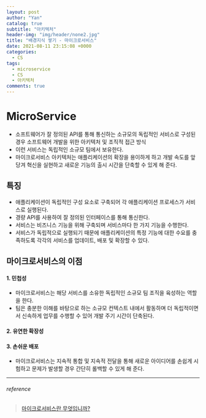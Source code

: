 ```yaml
---
layout: post
author: "Yan"
catalog: true
subtitle: "아키텍처"
header-img: "img/header/none2.jpg"
title: "배경지식 쌓기 - 마이크로서비스"
date: 2021-08-11 23:15:08 +0000
categories:
  - CS
tags:
  - microservice
  - CS
  - 아키텍처
comments: true
---
```


# MicroService

- 소프트웨어가 잘 정의된 API를 통해 통신하는 소규모의 독립적인 서비스로 구성된 경우 소프트웨어 개발을 위한 아키텍처 및 조직적 접근 방식
- 이런 서비스는 독립적인 소규모 팀에서 보유한다.
- 마이크로서비스 아키텍처는 애플리케이션의 확장을 용이하게 하고 개발 속도를 앞당겨 혁신을 실현하고 새로운 기능의 출시 시간을 단축할 수 있게 해 준다.

## 특징

- 애플리케이션이 독립적인 구성 요소로 구축되어 각 애플리케이션 프로세스가 서비스로 실행된다.
- 경량 API를 사용하여 잘 정의된 인터페이스를 통해 통신한다.
- 서비스는 비즈니스 기능을 위해 구축되며 서비스마다 한 가지 기능을 수행한다.
- 서비스가 독립적으로 실행되기 때문에 애플리케이션의 특정 기능에 대한 수요를 충족하도록 각각의 서비스를 업데이트, 배포 및 확장할 수 있다.

## 마이크로서비스의 이점

#### 1. 민첩성
- 마이크로서비스는 해당 서비스를 소유한 독립적인 소규모 팀 조직을 육성하는 역할을 한다.
- 팀은 충분한 이해를 바탕으로 하는 소규모 컨텍스트 내에서 활동하며 더 독립적이면서 신속하게 업무를 수행할 수 있어 개발 주기 시간이 단축된다.
#### 2. 유연한 확장성
#### 3. 손쉬운 배포

- 마이크로서비스는 지속적 통합 및 지속적 전달을 통해 새로운 아이디어를 손쉽게 시험하고 문제가 발생할 경우 간단히 롤백할 수 있게 해 준다.

---

###### reference

> [마이크로서비스란 무엇입니까?](https://aws.amazon.com/ko/microservices/)
